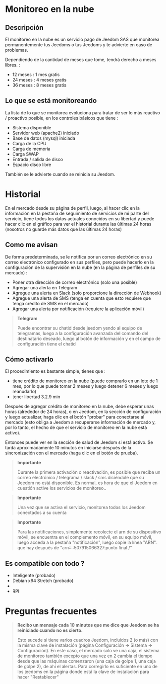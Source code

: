 # Monitoreo en la nube

## Descripción

El monitoreo en la nube es un servicio pago de Jeedom SAS que monitorea permanentemente tus Jeedoms o tus Jeedoms y te advierte en caso de problemas.

Dependiendo de la cantidad de meses que tome, tendrá derecho a meses libres. : 

- 12 meses : 1 mes gratis
- 24 meses : 4 meses gratis
- 36 meses : 8 meses gratis

## Lo que se está monitoreando

La lista de lo que se monitorea evoluciona para tratar de ser lo más reactivo / proactivo posible, en los controles básicos que tiene : 

- Sistema disponible
- Servidor web (apache2) iniciado
- Base de datos (mysql) iniciada
- Carga de la CPU
- Carga de memoria
- Carga SWAP
- Entrada / salida de disco
- Espacio disco libre

También se le advierte cuando se reinicia su Jeedom.

# Historial

En el mercado desde su página de perfil, luego, al hacer clic en la información en la pestaña de seguimiento de servicios de mi parte del servicio, tiene todos los datos actuales conocidos en su libertad y puede hacer clic en el gráfico para ver el historial durante las últimas 24 horas (nosotros no guarde más datos que las últimas 24 horas)

## Como me avisan

De forma predeterminada, se le notifica por un correo electrónico en su correo electrónico configurado en sus perfiles, pero puede hacerlo en la configuración de la supervisión en la nube (en la página de perfiles de su mercado) : 

- Poner otra dirección de correo electrónico (solo una posible)
- Agregar una alerta en Telegram
- Agregue una alerta en Slack (solo proporcione la dirección de Webhook)
- Agregue una alerta de SMS (tenga en cuenta que esto requiere que tenga crédito de SMS en el mercado)
- Agregar una alerta por notificación (requiere la aplicación móvil) 

> **Telegram**
>
> Puede encontrar su chatid desde jeedom yendo al equipo de telegramas, luego a la configuración avanzada del comando del destinatario deseado, luego al botón de información y en el campo de configuración tiene el chatid

## Cómo activarlo

El procedimiento es bastante simple, tienes que : 

- tiene crédito de monitoreo en la nube (puede comprarlo en un lote de 1 mes, por lo que puede tomar 2 meses y luego detener 6 meses y luego reanudarlo)
- tener libertad 3.2.9 min

Después de agregar crédito de monitoreo en la nube, debe esperar unas horas (alrededor de 24 horas), o en Jeedom, en la sección de configuración y luego actualizar, haga clic en el botón "probar" para conectarse al mercado (esto obliga a Jeedom a recuperarse información de mercado y, por lo tanto, el hecho de que el servicio de monitoreo en la nube está activo).

Entonces puede ver en la sección de salud de Jeedom si está activo. Se tarda aproximadamente 10 minutos en iniciarse después de la sincronización con el mercado (haga clic en el botón de prueba).

>**Importante**
>
>Durante la primera activación o reactivación, es posible que reciba un correo electrónico / telegrama / slack / sms diciéndole que su Jeedom no está disponible. Es normal, es hora de que el Jeedom en cuestión active los servicios de monitoreo..

>**Importante**
>
> Una vez que se activa el servicio, monitorea todos los Jeedom conectados a su cuenta

>**Importante**
>
> Para las notificaciones, simplemente recolecte el arn de su dispositivo móvil, se encuentra en el complemento móvil, en su equipo móvil, luego acceda a la pestaña "notificación", luego copie la línea "ARN". que hay después de "arn::::507915066327:punto final /"

## Es compatible con todo ?

- Inteligente (probado)
- Debian x64 Stretch (probado)
- 
- RPI

# Preguntas frecuentes

>**Recibo un mensaje cada 10 minutos que me dice que Jeedom se ha reiniciado cuando no es cierto.**
>
>Esto sucede si tiene varios cuadros Jeedom, incluidos 2 (o más) con la misma clave de instalación (página Configuración -> Sistema -> Configuración). En este caso, el mercado solo ve una caja, el sistema de monitoreo también excepto que una vez en 2 cambia el tiempo desde que las máquinas comenzaron (una caja de golpe 1, una caja de golpe 2), de ahí el alertas. Para corregirlo es suficiente en uno de los jeedoms en la página donde está la clave de instalación para hacer "Restablecer"
